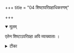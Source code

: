 +++
title = "04 शिष्टापरिग्रहाधिकरणम्"

+++


<details open><summary>मूलम्</summary>

एतेन शिष्टाऽपरिग्रहा अपि व्याख्याताः ।
</details>



<details><summary>टीका</summary>

वेदापरिग्रहाश्शिष्टा(ः) निरस्तास्साङ्ख्यपक्षवत् । कुतर्कहेतुमूलत्वादन्योन्यव्याहतेः पुनः ॥ [151]
</details>

